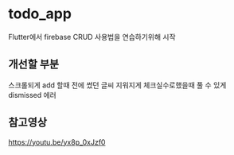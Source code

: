 # todo_app

Flutter에서 firebase CRUD 사용법을 연습하기위해 시작

## 개선할 부분
 스크롤되게
 add 할때 전에 썼던 글씨 지워지게
 체크실수로했을때 풀 수 있게
 dismissed 에러

## 참고영상
https://youtu.be/yx8p_0xJzf0
